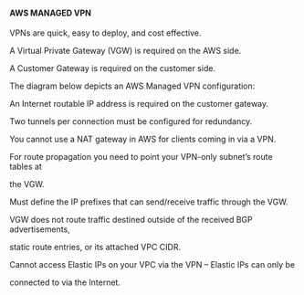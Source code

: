 #### AWS MANAGED VPN


VPNs are quick, easy to deploy, and cost effective.


A Virtual Private Gateway (VGW) is required on the AWS side.


A Customer Gateway is required on the customer side.


The diagram below depicts an AWS Managed VPN configuration:


An Internet routable IP address is required on the customer gateway.


Two tunnels per connection must be configured for redundancy.


You cannot use a NAT gateway in AWS for clients coming in via a VPN.


For route propagation you need to point your VPN-only subnet’s route tables at

the VGW.


Must define the IP prefixes that can send/receive traffic through the VGW.


VGW does not route traffic destined outside of the received BGP advertisements,

static route entries, or its attached VPC CIDR.


Cannot access Elastic IPs on your VPC via the VPN – Elastic IPs can only be

connected to via the Internet.

